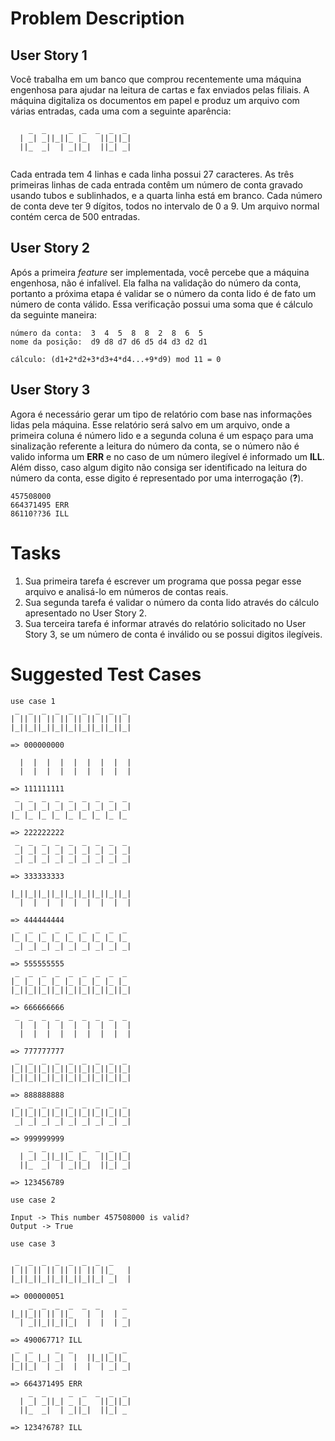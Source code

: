 # Problem Description

## User Story 1
Você trabalha em um banco que comprou recentemente uma máquina engenhosa para ajudar na leitura de cartas
e fax enviados pelas filiais. A máquina digitaliza os documentos em papel e produz um arquivo com várias
entradas, cada uma com a seguinte aparência:
```text
    _  _     _  _  _  _  _ 
  | _| _||_||_ |_   ||_||_|
  ||_  _|  | _||_|  ||_| _|
                           
```
Cada entrada tem 4 linhas e cada linha possui 27 caracteres. As três primeiras linhas de cada entrada
contêm um número de conta gravado usando tubos e sublinhados, e a quarta linha está em branco.
Cada número de conta deve ter 9 dígitos, todos no intervalo de 0 a 9. Um arquivo normal contém cerca de 500 entradas.

## User Story 2
Após a primeira _feature_ ser implementada, você percebe que a máquina engenhosa, não é infalível.
Ela falha na validação do número da conta, portanto a próxima etapa é validar se o número da conta
lido é de fato um número de conta válido. Essa verificação possui uma soma que é cálculo da seguinte
maneira:
```text
número da conta:  3  4  5  8  8  2  8  6  5
nome da posição:  d9 d8 d7 d6 d5 d4 d3 d2 d1

cálculo: (d1+2*d2+3*d3+4*d4...+9*d9) mod 11 = 0
```

## User Story 3
Agora é necessário gerar um tipo de relatório com base nas informações lidas pela máquina.
Esse relatório será salvo em um arquivo, onde a primeira coluna é número lido e a segunda coluna
é um espaço para uma sinalização referente a leitura do número da conta, se o número não
é valido informa um **ERR** e no caso de um número ilegível é informado um **ILL**. Além
disso, caso algum digito não consiga ser identificado na leitura do número da conta,
esse digito é representado por uma interrogação (**?**).
```text
457508000
664371495 ERR
86110??36 ILL
```

# Tasks
1. Sua primeira tarefa é escrever um programa que possa pegar esse arquivo e analisá-lo em números de contas reais.
2. Sua segunda tarefa é validar o número da conta lido através do cálculo apresentado no User Story 2.
3. Sua terceira tarefa é informar através do relatório solicitado no User Story 3, se um número de conta é
inválido ou se possui digitos ilegíveis.

# Suggested Test Cases
```text
use case 1
 _  _  _  _  _  _  _  _  _ 
| || || || || || || || || |
|_||_||_||_||_||_||_||_||_|

=> 000000000

  |  |  |  |  |  |  |  |  |
  |  |  |  |  |  |  |  |  |

=> 111111111
 _  _  _  _  _  _  _  _  _ 
 _| _| _| _| _| _| _| _| _|
|_ |_ |_ |_ |_ |_ |_ |_ |_ 

=> 222222222
 _  _  _  _  _  _  _  _  _ 
 _| _| _| _| _| _| _| _| _|
 _| _| _| _| _| _| _| _| _|

=> 333333333

|_||_||_||_||_||_||_||_||_|
  |  |  |  |  |  |  |  |  |

=> 444444444
 _  _  _  _  _  _  _  _  _ 
|_ |_ |_ |_ |_ |_ |_ |_ |_ 
 _| _| _| _| _| _| _| _| _|

=> 555555555
 _  _  _  _  _  _  _  _  _ 
|_ |_ |_ |_ |_ |_ |_ |_ |_ 
|_||_||_||_||_||_||_||_||_|

=> 666666666
 _  _  _  _  _  _  _  _  _ 
  |  |  |  |  |  |  |  |  |
  |  |  |  |  |  |  |  |  |

=> 777777777
 _  _  _  _  _  _  _  _  _ 
|_||_||_||_||_||_||_||_||_|
|_||_||_||_||_||_||_||_||_|

=> 888888888
 _  _  _  _  _  _  _  _  _ 
|_||_||_||_||_||_||_||_||_|
 _| _| _| _| _| _| _| _| _|

=> 999999999
    _  _     _  _  _  _  _ 
  | _| _||_||_ |_   ||_||_|
  ||_  _|  | _||_|  ||_| _|

=> 123456789

use case 2

Input -> This number 457508000 is valid?
Output -> True

use case 3

 _  _  _  _  _  _  _  _    
| || || || || || || ||_   |
|_||_||_||_||_||_||_| _|  |

=> 000000051
    _  _  _  _  _  _     _ 
|_||_|| || ||_   |  |  | _ 
  | _||_||_||_|  |  |  | _|

=> 49006771? ILL
 _  _     _  _        _  _ 
|_ |_ |_| _|  |  ||_||_||_ 
|_||_|  | _|  |  |  | _| _|

=> 664371495 ERR
    _  _     _  _  _  _  _ 
  | _| _||_| _ |_   ||_||_|
  ||_  _|  | _||_|  ||_| _ 

=> 1234?678? ILL
```